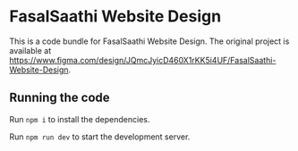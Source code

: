 
  # FasalSaathi Website Design

  This is a code bundle for FasalSaathi Website Design. The original project is available at https://www.figma.com/design/JQmcJyicD460X1rKK5i4UF/FasalSaathi-Website-Design.

  ## Running the code

  Run `npm i` to install the dependencies.

  Run `npm run dev` to start the development server.
  